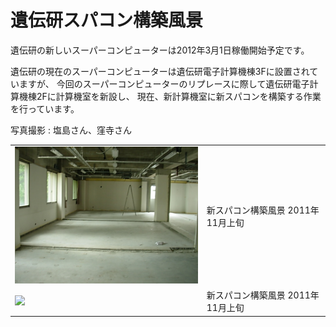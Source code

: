 # 遺伝研スパコン構築風景

遺伝研の新しいスーパーコンピューターは2012年3月1日稼働開始予定です。

遺伝研の現在のスーパーコンピューターは遺伝研電子計算機棟3Fに設置されていますが、
今回のスーパーコンピューターのリプレースに際して遺伝研電子計算機棟2Fに計算機室を新設し、
現在、新計算機室に新スパコンを構築する作業を行っています。

写真撮影 : 塩島さん、窪寺さん

<table>
<tr><td><img src="images/DSCN1639.JPG" width="400" /></td><td>新スパコン構築風景 2011年11月上旬</td></tr>
<tr><td><img src="images/2011011017_005" width="400" /></td><td>新スパコン構築風景 2011年11月上旬</td></tr>
</table>


